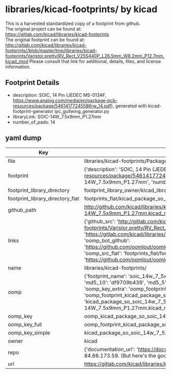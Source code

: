 # libraries/kicad-footprints/ by kicad  
This is a harvested standardized copy of a footprint from github.  
The original project can be found at:  
https://gitlab.com/kicad/libraries/kicad-footprints  
The original footprint can be found at:
http://gitlab.com/kicad/libraries/kicad-footprints//blob/master/tmp/libraries/kicad-footprints/Varistor.pretty/RV_Rect_V25S440P_L26.5mm_W8.2mm_P12.7mm.kicad_mod
Please consult that link for additional, details, files, and license information.  
## Footprint Details
* description: SOIC, 14 Pin (JEDEC MS-013AF, https://www.analog.com/media/en/package-pcb-resources/package/54614177245586rw_14.pdf), generated with kicad-footprint-generator ipc_gullwing_generator.py  
* libraryLink: SOIC-14W_7.5x9mm_P1.27mm  
* number_of_pads: 14  
## yaml dump  
| Key | Value |  
| --- | --- |  
| file | libraries/kicad-footprints/Package_SO.pretty/SOIC-14W_7.5x9mm_P1.27mm.kicad_mod |  
| footprint | {'description': 'SOIC, 14 Pin (JEDEC MS-013AF, https://www.analog.com/media/en/package-pcb-resources/package/54614177245586rw_14.pdf), generated with kicad-footprint-generator ipc_gullwing_generator.py', 'libraryLink': 'SOIC-14W_7.5x9mm_P1.27mm', 'number_of_pads': 14} |  
| footprint_library_directory | footprint_library_owner/kicad_libraries/kicad-footprints/ |  
| footprint_library_directory_flat | footprints_flat/kicad_package_so_soic_14w_7_5x9mm_p1_27mm/working |  
| github_path | http://github.com/kicad/libraries/kicad-footprints//blob/master/tmp/libraries/kicad-footprints/Package_SO.pretty/SOIC-14W_7.5x9mm_P1.27mm.kicad_mod |  
| links | {'github_src': 'http://gitlab.com/kicad/libraries/kicad-footprints//blob/master/tmp/libraries/kicad-footprints/Varistor.pretty/RV_Rect_V25S440P_L26.5mm_W8.2mm_P12.7mm.kicad_mod', 'github_src_repo': 'https://gitlab.com/kicad/libraries/kicad-footprints', 'oomp_bot': 'footprints/kicad_package_so_soic_14w_7_5x9mm_p1_27mm/working', 'oomp_bot_github': 'https://github.com/oomlout/oomlout_oomp_footprint_bot/tree/main/footprints/kicad_package_so_soic_14w_7_5x9mm_p1_27mm/working', 'oomp_src_flat': 'footprints_flat/footprints_flat/kicad_package_so_soic_14w_7_5x9mm_p1_27mm/working', 'oomp_src_flat_github': 'https://github.com/oomlout/oomlout_oomp_footprint_src/tree/main/footprints_flat/kicad_package_so_soic_14w_7_5x9mm_p1_27mm/working'} |  
| name | libraries/kicad-footprints/ |  
| oomp | {'footprint_name': 'soic_14w_7_5x9mm_p1_27mm', 'library_name': 'package_so', 'md5': 'df9709b4392d27627840811359ee985a', 'md5_10': 'df9709b439', 'md5_5': 'df970', 'md5_6': 'df9709', 'oomp_key': 'oomp_kicad_package_so_soic_14w_7_5x9mm_p1_27mm', 'oomp_key_extra': 'oomp_footprint_kicad_package_so_soic_14w_7_5x9mm_p1_27mm', 'oomp_key_full': 'oomp_footprint_kicad_package_so_soic_14w_7_5x9mm_p1_27mm_df9709', 'oomp_key_simple': 'kicad_package_so_soic_14w_7_5x9mm_p1_27mm', 'original_filename': 'libraries/kicad-footprints/Package_SO.pretty/SOIC-14W_7.5x9mm_P1.27mm.kicad_mod', 'owner_name': 'kicad'} |  
| oomp_key | oomp_kicad_package_so_soic_14w_7_5x9mm_p1_27mm |  
| oomp_key_full | oomp_footprint_kicad_package_so_soic_14w_7_5x9mm_p1_27mm |  
| oomp_key_simple | kicad_package_so_soic_14w_7_5x9mm_p1_27mm |  
| owner | kicad |  
| repo | {'documentation_url': 'https://docs.github.com/rest/overview/resources-in-the-rest-api#rate-limiting', 'message': "API rate limit exceeded for 84.66.173.59. (But here's the good news: Authenticated requests get a higher rate limit. Check out the documentation for more details.)"} |  
| url | https://gitlab.com/kicad/libraries/kicad-footprints |  

